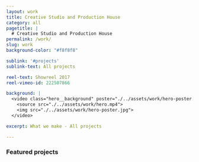 ```yaml
---
layout: work
title: Creative Studio and Production House
category: all
pagetitle: |
  # Creative Studio and Production House
permalink: /work/
slug: work
background-color: "#f8f8f8"

sublink: '#projects'
sublink-text: All projects

reel-text: Showreel 2017
reel-vimeo-id: 222507866

background: |
  <video class="hero__background" poster="./../assets/work/hero-poster.jpg" loop autoplay muted playsinline>
    <source src="./../assets/work/hero.mp4">
    <img src="./../assets/work/hero-poster.jpg">
  </video>

excerpt: What we make - All projects

---
```


### Featured projects
